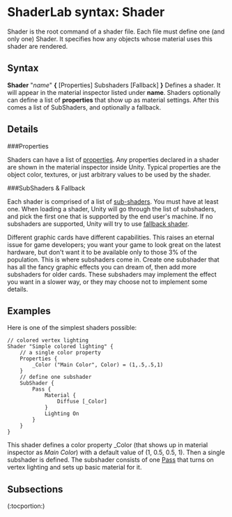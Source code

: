 ShaderLab syntax: Shader
========================


<span class=component>Shader</span> is the root command of a shader file. Each file must define one (and only one) Shader. It specifies how any objects whose material uses this shader are rendered.

Syntax
------

__Shader__ "_name_" __{__ [Properties] Subshaders [Fallback] __}__ Defines a shader. It will appear in the material inspector listed under __name__. Shaders optionally can define a list of __properties__ that show up as material settings. After this comes a list of SubShaders, and optionally a fallback.

Details
-------


###Properties

Shaders can have a list of [properties](SL-Properties.html). Any properties declared in a shader are shown in the material inspector inside Unity. Typical properties are the object color, textures, or just arbitrary values to be used by the shader.

###SubShaders & Fallback

Each shader is comprised of a list of [sub-shaders](SL-SubShader.html). You must have at least one. When loading a shader, Unity will go through the list of subshaders, and pick the first one that is supported by the end user's machine. If no subshaders are supported, Unity will try to use [fallback shader](SL-Fallback.html).

Different graphic cards have different capabilities. This raises an eternal issue for game developers; you want your game to look great on the latest hardware, but don't want it to be available only to those 3% of the population. This is where subshaders come in. Create one subshader that has all the fancy graphic effects you can dream of, then add more subshaders for older cards. These subshaders may implement the effect you want in a slower way, or they may choose not to implement some details.

Examples
--------


Here is one of the simplest shaders possible:

````
// colored vertex lighting
Shader "Simple colored lighting" {
    // a single color property
    Properties {
        _Color ("Main Color", Color) = (1,.5,.5,1)
    }
    // define one subshader
    SubShader {
        Pass {
            Material {
                Diffuse [_Color]
            }
            Lighting On
        }
    }
} 
````

This shader defines a color property <span class=component>_Color</span> (that shows up in material inspector as _Main Color_) with a default value of <span class=component>(1, 0.5, 0.5, 1)</span>. Then a single subshader is defined. The subshader consists of one [Pass](SL-Pass.html) that turns on vertex lighting and sets up basic material for it.

Subsections
-----------


(:tocportion:)

